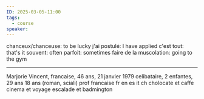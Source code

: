 ```yaml
---
ID: 2025-03-05-11:00
tags:
  - course
speaker:
---
```

chanceux/chanceuse: to be lucky
j'ai postulé: I have applied
c'est tout: that's it
souvent: often
parfoit: sometimes
faire de la muscolation: going to the gym

---
Marjorie Vincent, francaise, 46 ans, 21 janvier 1979
celibataire, 2 enfantes, 29 ans 18 ans (roman, sciali)
prof francaise
fr en es it ch
cholocate et caffe
cinema et voyage
escalade et badmington